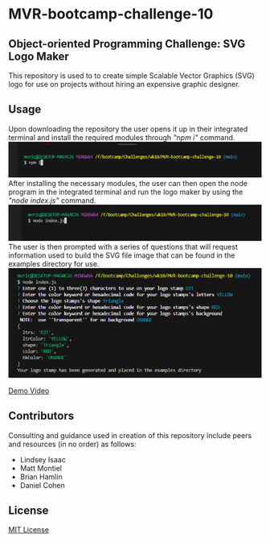 # MVR-bootcamp-challenge-10

## Object-oriented Programming Challenge: SVG Logo Maker
This repository is used to to create simple Scalable Vector Graphics (SVG) logo for use on projects without hiring an expensive graphic designer.

## Usage
Upon downloading the repository the user opens it up in their integrated terminal and install the required modules through *"npm i"* command. <br>
![screenshot](./images/sc1.png)<br>
After installing the necessary modules, the user can then open the node program in the integrated terminal and run the logo maker by using the *"node index.js"* command.<br>
![screenshot](./images/sc2.png)<br>
The user is then prompted with a series of questions that will request information used to build the SVG file image that can be found in the examples directory for use.<br>
![screenshot](./images/sc3.png)<br>

[Demo Video](https://drive.google.com/file/d/1QZMaPrwCFF_tHzMq-Zcj9unEk0keR2lq/view)

## Contributors
Consulting and guidance used in creation of this repository include peers and resources (in no order) as follows:
* Lindsey Isaac
* Matt Montiel
* Brian Hamlin
* Daniel Cohen

## License
[MIT License](./LICENSE)
